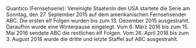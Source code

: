 Quantico (Fernsehserie): Vereinigte StaatenIn den USA startete die Serie am Sonntag, den 27. September 2015 auf dem amerikanischen Fernsehsender ABC. Die ersten elf Folgen wurden bis zum 13. Dezember 2015 ausgestrahlt. Daraufhin wurde eine Winterpause eingelegt. Vom 6. März 2016 bis zum 15. Mai 2016 sendete ABC die restlichen elf Folgen. Vom 26. April 2018 bis zum 3. August 2018 wurde die dritte und letzte Staffel auf ABC ausgestrahlt.
